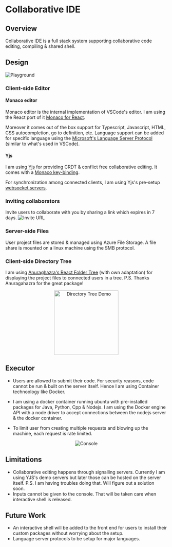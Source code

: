 
# Collaborative IDE
## Overview
Collaborative IDE is a full stack system supporting collaborative code editing, compiling & shared shell.

## Design

![Playground](https://objectstorage.ap-mumbai-1.oraclecloud.com/n/bmqamdn4fuln/b/collaborative-ide-bucket/o/github-resources%2FPlayground.png)

### Client-side Editor
####  Monaco editor
Monaco editor is the internal implementation of VSCode's editor. I am using the React port of it [Monaco for React](https://www.npmjs.com/package/@monaco-editor/react#monaco-instance).

Moreover it comes out of the box support for Typescript, Javascript, HTML, CSS autocompletion, go to definition, etc. 
Language support can be added for specific language using the [Microsoft's Language Server Protocol](https://microsoft.github.io/language-server-protocol/) (similar to what's used in VSCode).

#### Yjs
I am using [Yjs](https://yjs.dev/) for providing CRDT & conflict free collaborative editing. It comes with a [Monaco key-binding](https://github.com/yjs/y-monaco).

For synchronization among connected clients, I am using Yjs's pre-setup [websocket servers](https://github.com/yjs/y-websocket/).

### Inviting collaborators
Invite users to collaborate with you by sharing a link which expires in 7 days.
![Invite URL](https://objectstorage.ap-mumbai-1.oraclecloud.com/n/bmqamdn4fuln/b/collaborative-ide-bucket/o/github-resources/Invite.png)


### Server-side Files 
User project files are stored & managed using Azure File Storage. A file share is mounted on a linux machine using the SMB protocol.

### Client-side Directory Tree
I am using [Anuraghazra's React Folder Tree](https://github.com/anuraghazra/react-folder-tree)  (with own adaptation) for displaying the project files to connected users in a tree. P.S. Thanks Anuragahazra for the great package!
<p align='center'>
<img src="https://objectstorage.ap-mumbai-1.oraclecloud.com/n/bmqamdn4fuln/b/collaborative-ide-bucket/o/github-resources%2FDirectory%20Tree.png" alt="Directory Tree Demo" width="200"/>
</p>
 
## Executor
- Users are allowed to submit their code. For security reasons, code cannot be run & built on the server itself. Hence I am using Container technoology like Docker.

- I am using a docker container running ubuntu with pre-installed packages for Java, Python, Cpp & Nodejs.
I am using the Docker engine API with a node driver to accept connections between the nodejs server & the docker container.

- To limit user from creating multiple requests and blowing up the machine, each request is rate limited.
<p align='center'>
<img src='https://objectstorage.ap-mumbai-1.oraclecloud.com/n/bmqamdn4fuln/b/collaborative-ide-bucket/o/github-resources%2FConsole.png' alt='Console'/>
</p>

## Limitations
- Collaborative editing happens through signalling servers. Currently I am using YJS's demo servers but later those can be hosted on the server itself. P.S. I am having troubles doing that. Will figure out a solution soon.
- Inputs cannot be given to the console. That will be taken care when interactive shell is released.

## Future Work
- An interactive shell will be added to the front end for users to install their custom packages without worrying about the setup.
- Language server protocols to be setup for major languages.

